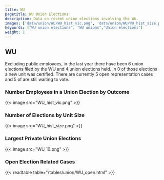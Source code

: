 ```yaml
---
title: WU
pagetitle: WU Union Elections
description: Data on recent union elections involving the WU.
images: ['data/union/WU/WU_hist_vic.png', 'data/union/WU/WU_hist_size.png', 'data/union/WU/WU_10.png']
keywords: ["WU union elections", "WU unions","Union elections"]
weight: 1
---
```

##  WU

Excluding public employees, in the last year there have been 6 union elections filed by the WU and 4 union elections held. In 0 of those elections a new unit was certified. There are currently 5 open representation cases and 5 of are still waiting to vote.

### Number Employees in a Union Election by Outcome
{{< image src="WU_hist_vic.png" >}}

### Number of Elections by Unit Size
{{< image src="WU_hist_size.png" >}}

### Largest Private Union Elections
{{< image src="WU_10.png" >}}

### Open Election Related Cases
{{< readtable table="/tables/union/WU_open.html" >}}

